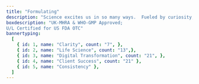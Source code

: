 ```yaml
---
title: "Formulating"
description: "Science excites us in so many ways.  Fueled by curiosity, we formulate clarity first; and consistency forever.  Discover how we formulate your success."
boxdescription: "UK-MHRA & WHO-GMP Approved;
U/L Certified for US FDA OTC"
bannertyping:
  [
    { id: 1, name: "Clarity", count: "7", },
    { id: 2, name: "Life Science", count: "13",},
    { id: 3, name: "Digital Transformation", count: "21", },
    { id: 4, name: "Client Success", count: "21" },
    { id: 5, name: "Consistency" },
  ]
---
```

